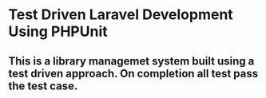 # Test Driven Laravel Development Using PHPUnit

## This is a library managemet system built using a test driven approach. On completion all test pass the test case.
